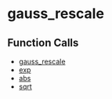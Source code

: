 # gauss_rescale

## Function Calls
- [gauss_rescale](gauss_rescale.md)
- [exp](CSD/kCSD/1D/kcsd1d/exp.md)
- [abs](CSD/kCSD/1D/kcsd1d/abs.md)
- [sqrt](CSD/kCSD/1D/kcsd1d/sqrt.md)
